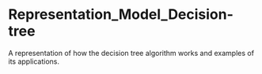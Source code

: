 # Representation_Model_Decision-tree
A representation of how the decision tree algorithm works and examples of its applications.
